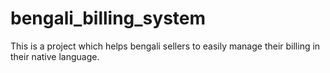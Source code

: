 # bengali_billing_system
This is a project which helps bengali sellers to easily manage their billing in their native language. 

<!-- GitAds-Verify: IFWWJWAJAXIAQRXXRPZE5E2EYKYOQ3NP -->
